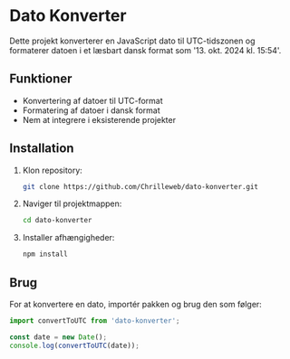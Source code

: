 # Dato Konverter

Dette projekt konverterer en JavaScript dato til UTC-tidszonen og formaterer datoen i et læsbart dansk format som '13. okt. 2024 kl. 15:54'.

## Funktioner

- Konvertering af datoer til UTC-format
- Formatering af datoer i dansk format
- Nem at integrere i eksisterende projekter

## Installation

1. Klon repository:
    ```sh
    git clone https://github.com/Chrilleweb/dato-konverter.git
    ```
2. Naviger til projektmappen:
    ```sh
    cd dato-konverter
    ```
3. Installer afhængigheder:
    ```sh
    npm install
    ```

## Brug

For at konvertere en dato, importér pakken og brug den som følger:
```javascript
import convertToUTC from 'dato-konverter';

const date = new Date();
console.log(convertToUTC(date));
